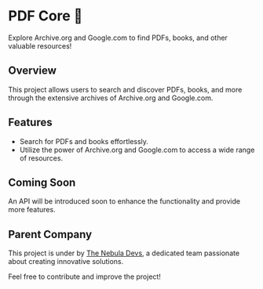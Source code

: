 # PDF Core 📕

Explore Archive.org and Google.com to find PDFs, books, and other valuable resources!

## Overview

This project allows users to search and discover PDFs, books, and more through the extensive archives of Archive.org and Google.com.

## Features

- Search for PDFs and books effortlessly.
- Utilize the power of Archive.org and Google.com to access a wide range of resources.

## Coming Soon

An API will be introduced soon to enhance the functionality and provide more features.

## Parent Company

This project is under by [The Nebula Devs](https://nebuladevs.tech/), a dedicated team passionate about creating innovative solutions.

Feel free to contribute and improve the project!


